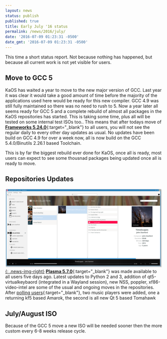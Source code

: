 ```yaml
---
layout: news
status: publish
published: true
title: Early July '16 status
permalink: /news/2016/july/
date: '2016-07-09 01:23:31 -0500'
date_gmt: '2016-07-09 01:23:31 -0500'
---
```

This time a short status report.  Not because nothing has happened, but because all current work is not yet visible for users.

## Move to GCC 5
KaOS has waited a year to move to the new major version of GCC.  Last year it was clear it would take a good amount of time before the majority of the applications used here would be ready for this new compiler.  GCC 4.9 was still fully maintained so there was no need to rush to 5.
Now a year later all seems ready for GCC 5 and a complete rebuild of almost all packages in the KaOS repositories has started.  This is taking some time, plus all will be tested on some internal test ISOs too..
This means that after todays move of [**Frameworks 5.24.0**](https://www.kde.org/announcements/kde-frameworks-5.24.0.php){:target="_blank"} to all users, you will not see the regular daily to every other day updates as usual.  No updates have been build on GCC 4.9 for over a week now, all is now build on the GCC 5.4.0/Binutils 2.26.1 based Toolchain.

This is by far the biggest rebuild ever done for KaOS, once all is ready, most users can expect to see some thousnad packages being updated once all is ready to move.

## Repositories Updates
[![](/img/2016/tomahawk.png){: .news-img-right}](/img/2016/tomahawk.png)
[**Plasma 5.7.0**](https://www.kde.org/announcements/plasma-5.7.0.php){:target="_blank"} was made available to all users five days ago. Latest updates to Python 2 and 3, addition of qt5-virtualkeybaord (integrated in a Wayland session), new NSS, poppler, xf86-video-intel are some of the usual and ongoing moves in the repositories.
After [polling users](https://forum.kaosx.us/d/1515-music-player/){:target="_blank"}, two music players were added, one a returning kf5 based Amarok, the second is all new Qt 5 based Tomahawk

## July/August ISO
Because of the GCC 5 move a new ISO will be needed sooner then the more custom every 6-8 weeks release cycle.

